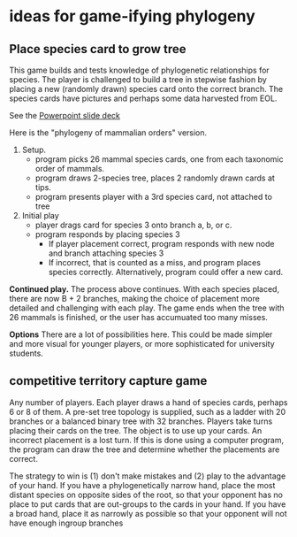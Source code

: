# ideas for game-ifying phylogeny 

## Place species card to grow tree

This game builds and tests knowledge of phylogenetic relationships for species.  The player is challenged to build a tree in stepwise fashion by placing a new (randomly drawn) species card onto the correct branch.  The species cards have pictures and perhaps some data harvested from EOL.  

See the [Powerpoint slide deck](https://www.dropbox.com/s/iye25wy7husagcj/phylogeny_game.pptx?dl=0) 

Here is the "phylogeny of mammalian orders" version.  

1. Setup.  
   * program picks 26 mammal species cards, one from each taxonomic order of mammals.  
   * program draws 2-species tree, places 2 randomly drawn cards at tips. 
   * program presents player with a 3rd species card, not attached to tree
1. Initial play
   * player drags card for species 3 onto branch a, b, or c.  
   * program responds by placing species 3
      * If player placement correct, program responds with new node and branch attaching species 3
      * If incorrect, that is counted as a miss, and program places species correctly.  Alternatively, program could offer a new card.  

**Continued play.**  The process above continues.  With each species placed, there are now B + 2 branches, making the choice of placement more detailed and challenging with each play.  The game ends when the tree with 26 mammals is finished, or the user has accumuated too many misses.  

**Options** There are a lot of possibilities here.  This could be made simpler and more visual for younger players, or more sophisticated for university students.  

## competitive territory capture game

Any number of players.  Each player draws a hand of species cards, perhaps 6 or 8 of them.  A pre-set tree topology is supplied, such as a ladder with 20 branches or a balanced binary tree with 32 branches.  Players take turns placing their cards on the tree.  The object is to use up your cards.  An incorrect placement is a lost turn.  If this is done using a computer program, the program can draw the tree and determine whether the placements are correct.  

The strategy to win is (1) don't make mistakes and (2) play to the advantage of your hand.   If you have a phylogenetically narrow hand, place the most distant species on opposite sides of the root, so that your opponent has no place to put cards that are out-groups to the cards in your hand.  If you have a broad hand, place it as narrowly as possible so that your opponent will not have enough ingroup branches
